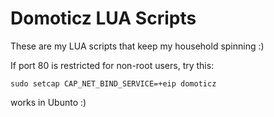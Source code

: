 # Domoticz LUA Scripts #

These are my LUA scripts that keep my household spinning :)

If port 80 is restricted for non-root users, try this:

```
sudo setcap CAP_NET_BIND_SERVICE=+eip domoticz
```

works in Ubunto :)
